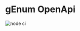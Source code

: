 # gEnum OpenApi

![node ci](https://github.com/mrdannael/genum-openapi/actions/workflows/nodejs.yaml/badge.svg)
